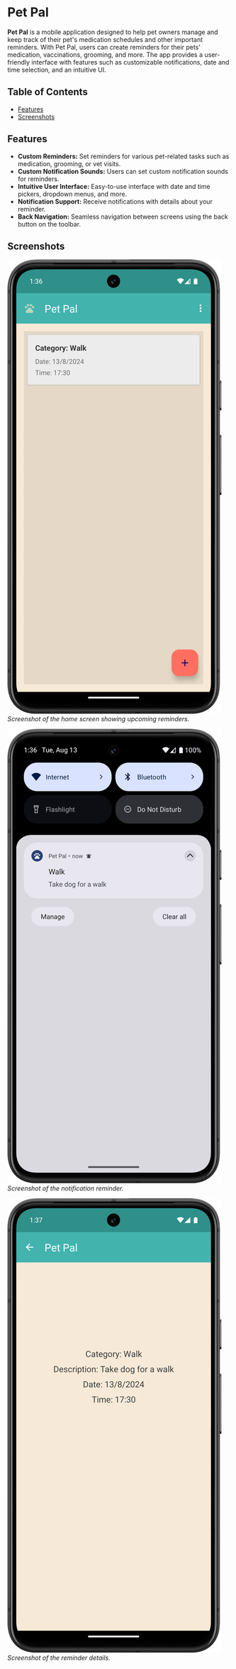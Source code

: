 # Pet Pal

**Pet Pal** is a mobile application designed to help pet owners manage and keep track of their pet's medication schedules and other important reminders. With Pet Pal, users can create reminders for their pets' medication, vaccinations, grooming, and more. The app provides a user-friendly interface with features such as customizable notifications, date and time selection, and an intuitive UI.

## Table of Contents

- [Features](#features)
- [Screenshots](#screenshots)


## Features

- **Custom Reminders:** Set reminders for various pet-related tasks such as medication, grooming, or vet visits.
- **Custom Notification Sounds:** Users can set custom notification sounds for reminders.
- **Intuitive User Interface:** Easy-to-use interface with date and time pickers, dropdown menus, and more.
- **Notification Support:** Receive notifications with details about your reminder.
- **Back Navigation:** Seamless navigation between screens using the back button on the toolbar.

## Screenshots

![Home Screen](screenshots/home_screen.png)
*Screenshot of the home screen showing upcoming reminders.*

![Reminder Notification](screenshots/reminder_notification.png)
*Screenshot of the notification reminder.*

![Reminder Details](screenshots/reminder_detail.png)
*Screenshot of the reminder details.*   
